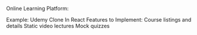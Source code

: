Online Learning Platform:

Example: Udemy Clone In React
    Features to Implement:
        Course listings and details
        Static video lectures
        Mock quizzes
